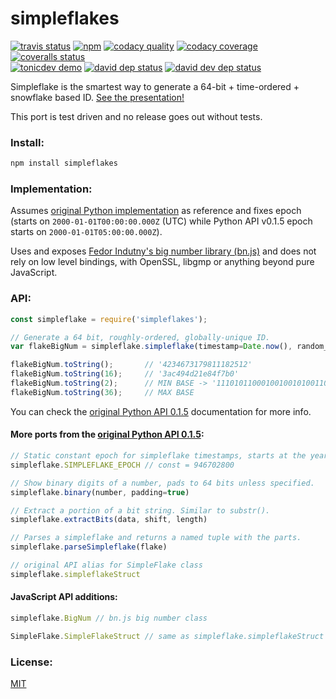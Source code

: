 # simpleflakes

[![travis status][travis-badge]][travis-link]
[![npm][npm-badge]][npm-link]
[![codacy quality][codacy-quality-badge]][codacy-quality-link]
[![codacy coverage][codacy-coverage-badge]][codacy-coverage-link]
[![coveralls status][coveralls-badge]][coveralls-link]  
[![tonicdev demo][demo-tonicdev-badge]][demo-tonicdev-link]
[![david dep status][dependencies-badge]][dependencies-url]
[![david dev dep status][dependencies-dev-badge]][dependencies-dev-url]  

Simpleflake is the smartest way to generate a 64-bit + time-ordered + snowflake based ID. [See the presentation!](http://akmanalp.com/simpleflake_presentation/)

This port is test driven and no release goes out without tests.

### Install:

```sh
npm install simpleflakes
```

### Implementation:  
Assumes [original Python implementation](https://simpleflake.readthedocs.org/en/latest/) as reference and fixes epoch (starts on `2000-01-01T00:00:00.000Z` (UTC) while Python API v0.1.5 epoch starts on `2000-01-01T05:00:00.000Z`).  

Uses and exposes [Fedor Indutny's big number library (bn.js)](https://github.com/indutny/bn.js) and does not rely on low level bindings, with OpenSSL, libgmp or anything beyond pure JavaScript.  

### API:

```js
const simpleflake = require('simpleflakes');

// Generate a 64 bit, roughly-ordered, globally-unique ID.
var flakeBigNum = simpleflake.simpleflake(timestamp=Date.now(), random_bits=23-bit random, epoch=Date.UTC(2000, 0, 1))

flakeBigNum.toString();       // '4234673179811182512'
flakeBigNum.toString(16);     // '3ac494d21e84f7b0'
flakeBigNum.toString(2);      // MIN BASE -> '11101011000100100101001101001000011110100001001111011110110000'
flakeBigNum.toString(36);     // MAX BASE
```
You can check the [original Python API 0.1.5](https://simpleflake.readthedocs.org/en/latest/) documentation for more info.  


#### More ports from the [original Python API 0.1.5](https://simpleflake.readthedocs.org/en/latest/):
```js
// Static constant epoch for simpleflake timestamps, starts at the year 2000  
simpleflake.SIMPLEFLAKE_EPOCH // const = 946702800

// Show binary digits of a number, pads to 64 bits unless specified.
simpleflake.binary(number, padding=true)

// Extract a portion of a bit string. Similar to substr().
simpleflake.extractBits(data, shift, length)

// Parses a simpleflake and returns a named tuple with the parts.
simpleflake.parseSimpleflake(flake)

// original API alias for SimpleFlake class
simpleflake.simpleflakeStruct
```


#### JavaScript API additions:
```js
simpleflake.BigNum // bn.js big number class

SimpleFlake.SimpleFlakeStruct // same as simpleflake.simpleflakeStruct
```


### License:  
[MIT](https://raw.githubusercontent.com/leodutra/simpleflakes/master/LICENSE)

[npm-badge]: https://img.shields.io/npm/v/simpleflakes.svg?style=flat
[travis-badge]: http://img.shields.io/travis/leodutra/simpleflakes.svg?style=flat
[codacy-coverage-badge]: https://api.codacy.com/project/badge/Coverage/f71ef817e5f14a9ab3b8b2cb6fabf51a
[codacy-quality-badge]: https://api.codacy.com/project/badge/Grade/f71ef817e5f14a9ab3b8b2cb6fabf51a
[coveralls-badge]: https://img.shields.io/coveralls/leodutra/simpleflakes.svg?style=flat

[npm-link]: https://www.npmjs.com/package/simpleflakes
[travis-link]: https://travis-ci.org/leodutra/simpleflakes
[codacy-quality-link]: https://www.codacy.com/app/leodutra/simpleflakes

[codacy-coverage-link]: https://www.codacy.com/app/leodutra/simpleflakes?utm_source=github.com&utm_medium=referral&utm_content=leodutra/simpleflakes&utm_campaign=Badge_Coverage
[codacy-quality-link]: https://www.codacy.com/app/leodutra/simpleflakes?utm_source=github.com&amp;utm_medium=referral&amp;utm_content=leodutra/simpleflakes&amp;utm_campaign=Badge_Grade
[coveralls-link]: https://coveralls.io/github/leodutra/simpleflakes
[demo-tonicdev-link]: https://tonicdev.com/leodutra/simpleflakes-demo/1.0.13

[dependencies-url]: https://david-dm.org/leodutra/simpleflakes
[dependencies-badge]: 	https://img.shields.io/david/leodutra/simpleflakes.svg?style=flat
[dependencies-dev-url]: https://david-dm.org/leodutra/simpleflakes#info=devDependencies&view=table
[dependencies-dev-badge]: 	https://img.shields.io/david/dev/leodutra/simpleflakes.svg?style=flat
[demo-tonicdev-badge]: https://img.shields.io/badge/demo-%40tonicdev-008bb8.svg?style=flat


